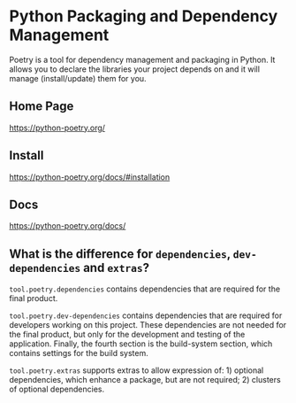 # Python Packaging and Dependency Management
Poetry is a tool for dependency management and packaging in Python. It allows you to declare the libraries your project depends on and it will manage (install/update) them for you.
## Home Page
https://python-poetry.org/
## Install
https://python-poetry.org/docs/#installation  
## Docs
https://python-poetry.org/docs/ 

## What is the difference for `dependencies`, `dev-dependencies` and `extras`?
`tool.poetry.dependencies` contains dependencies that are required for the final product.

`tool.poetry.dev-dependencies` contains dependencies that are required for developers working on this project. These dependencies are not needed for the final product, but only for the development and testing of the application. Finally, the fourth section is the build-system section, which contains settings for the build system.

`tool.poetry.extras` supports extras to allow expression of: 1) optional dependencies, which enhance a package, but are not required; 2) clusters of optional dependencies.

